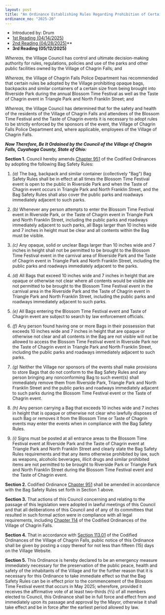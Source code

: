 ```yaml
---
layout: post
title: "An Ordinance Establishing Rules Regarding Prohibition of Certain Bags, Backpacks and Containers in Riverside Park, Triangle Park and North Franklin Street During Certain Events and Declaring an Emergency"
ordinance_no: "2025-20"
---
```


- Introduced by: Drum
- [1st Reading (04/14/2025)][CFO 2025-20]
- [2nd Reading (04/28/2025)][CFO 2025-20-2]**
- **3rd Reading (05/12/2025)**

_Whereas,_ the Village Council has control and ultimate decision-making authority for rules, regulations, policies and use of the parks and other public facilities owned by the Village of Chagrin Falls; and

_Whereas,_ the Village of Chagrin Falls Police Department has recommended that certain rules be adopted by the Village prohibiting opaque bags, backpacks and similar containers of a certain size from being brought into Riverside Park during the annual Blossom Time Festival as well as the Taste of Chagrin event in Triangle Park and North Franklin Street; and

_Whereas,_ the Village Council has determined that for the safety and health of the residents of the Village of Chagrin Falls and attendees of the Blossom Time Festival and the Taste of Chagrin events it is necessary to adopt rules to be strictly enforced by the sponsors of the event, the Village of Chagrin Falls Police Department and, where applicable, employees of the Village of Chagrin Falls.

**_Now Therefore, Be It Ordained by the Council of the Village of Chagrin Falls, Cuyahoga County, State of Ohio:_**

**Section 1.** Council hereby amends [Chapter 951][CFCO 951] of the Codified Ordinances by adopting the following Bag Safety Rules:

1. _(a)_ The bag, backpack and similar container (collectively "Bag") Bag Safety Rules shall be in effect at all times the Blossom Time Festival event is open to the public in Riverside Park and when the Taste of Chagrin event occurs in Triangle Park and North Franklin Street, and the Bag Safety Rules shall also cover the public parks and roadways immediately adjacent to such parks.

2. _(b)_ Whenever any person attempts to enter the Blossom Time Festival event in Riverside Park, or the Taste of Chagrin event in Triangle Park and North Franklin Street, including the public parks and roadways immediately adjacent to such parks, all Bags larger than 10 inches wide and 7 inches in height must be clear and all contents within the Bag must be visible.

3. _(c)_ Any opaque, solid or unclear Bags larger than 10 inches wide and 7 inches in height shall not be permitted to be brought to the Blossom Time Festival event in the carnival area of Riverside Park and the Taste of Chagrin event in Triangle Park and North Franklin Street, including the public parks and roadways immediately adjacent to the parks.

4. _(d)_ All Bags that exceed 10 inches wide and 7 inches in height that are opaque or otherwise not clear where all contents would be visible are not permitted to be brought to the Blossom Time Festival event in the carnival area in the Riverside Park and the Taste of Chagrin event in Triangle Park and North Franklin Street, including the public parks and roadways immediately adjacent to such parks.

5. _(e)_ All Bags entering the Blossom Time Festival event and Taste of Chagrin event are subject to search by law enforcement officials.

6. _(f)_ Any person found having one or more Bags in their possession that exceeds 10 inches wide and 7 inches in height that are opaque or otherwise not clear and all contents in the Bag are not visible will not be allowed to access the Blossom Time Festival event in Riverside Park nor the Taste of Chagrin event in Triangle Park and North Franklin Street, including the public parks and roadways immediately adjacent to such parks.

7. _(g)_ Neither the Village nor sponsors of the events shall make provisions to store Bags that do not conform to the Bag Safety Rules and any person bringing any nonconforming Bag to such event(s) shall immediately remove them from Riverside Park, Triangle Park and North Franklin Street and the public parks and roadways immediately adjacent to such parks during the Blossom Time Festival event or the Taste of Chagrin event.

8. _(h)_ Any person carrying a Bag that exceeds 10 inches wide and 7 inches in height that is opaque or otherwise not clear who lawfully disposes of such Bag or removes it from the Blossom Time or Taste of Chagrin events may enter the events when in compliance with the Bag Safety Rules.

9. _(i)_ Signs must be posted at all entrance areas to the Blossom Time Festival event at Riverside Park and the Taste of Chagrin event at Triangle Park and North Franklin Street and clearly state the Bag Safety Rules requirements and that any items otherwise prohibited by law, such as weapons, alcoholic beverages, illicit drugs and similar prohibited items are not permitted to be brought to Riverside Park or Triangle Park and North Franklin Street during the Blossom Time Festival event and the Taste of Chagrin event.

**Section 2.** Codified Ordinance [Chapter 951][CFCO 951] shall be amended in accordance with the Bag Safety Rules set forth in Section 1 above.

**Section 3.** That actions of this Council concerning and relating to the passage of this legislation were adopted in lawful meetings of this Council and that all deliberations of this Council and of any of its committees that resulted in such formal action were in compliance with all legal requirements, including [Chapter 114][CFCO 114] of the Codified Ordinances of the Village of Chagrin Falls.

**Section 4.** That in accordance with [Section 113.01][CFCO 113.01] of the Codified Ordinances of the Village of Chagrin Falls, public notice of this Ordinance shall be given by posting a copy thereof for not less than fifteen (15) days on the Village Website.

**Section 5.** This Ordinance is hereby declared to be an emergency measure immediately necessary for the preservation of the public peace, health and safety of the inhabitants of the Village and for the further reason that it is necessary for this Ordinance to take immediate effect so that the Bag Safety Rules can be in effect prior to the commencement of the Blossom Time Festival event that occurs in May 2025; wherefore, provided it receives the affirmative vote of at least two-thirds (⅔) of all members elected to Council, this Ordinance shall be in full force and effect from and immediately upon its passage and approval by the Mayor, otherwise it shall take effect and be in force after the earliest period allowed by law.

[CFCO 113.01]:</chapters/chapter-113-ordinances-and-resolutions/#11301-publication-and-posting>
[CFCO 114]:</chapters/chapter-114-open-meetings>
[CFCO 951]:</chapters/chapter-951-parks/>
[CFO 2025-20]:</ordinance-2025-20/>
[CFO 2025-20-2]:</ordinance-2025-20-2/>
